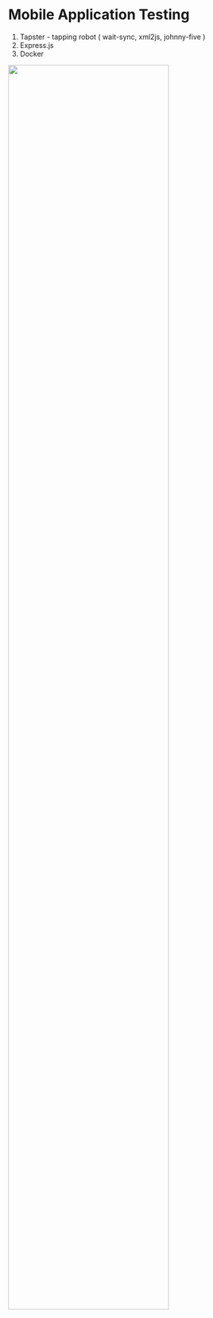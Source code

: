 # Mobile Application Testing

1. Tapster - tapping robot ( wait-sync, xml2js, johnny-five )
2. Express.js
3. Docker

<img width="80%" src="https://user-images.githubusercontent.com/32729389/130375341-96a5d25f-2ff2-4cc8-b4fb-fc80abc4640e.png"/>
